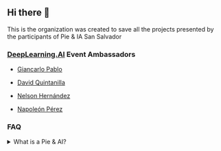 ## Hi there 👋

This is the organization was created to save all the projects presented by the participants of Pie & IA San Salvador

### [DeepLearning.AI](https://www.deeplearning.ai/) Event Ambassadors

- [Giancarlo Pablo](https://github.com/gpablo6)

- [David Quintanilla](https://github.com/davequinta)

- [Nelson Hernández](https://github.com/nelsondev19)
- [Napoleón Pérez](https://github.com/napo178)

### FAQ

<details>
<summary>What is a Pie & AI?</summary>

Pie & AI is a series from DeepLearning. AI meetings hosted independently by the global AI community. Events typically include conversations with world leaders, thought-provoking discussions, networking opportunities with your fellow learners, hands-on project practice, and cakes (or other desserts of your choice).
</details>
